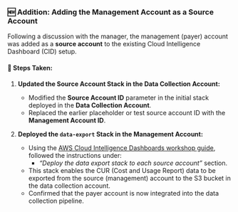 
### 🆕 Addition: Adding the Management Account as a Source Account

Following a discussion with the manager, the management (payer) account was added as a **source account** to the existing Cloud Intelligence Dashboard (CID) setup.

#### 🔄 Steps Taken:

1. **Updated the Source Account Stack in the Data Collection Account:**
   - Modified the **Source Account ID** parameter in the initial stack deployed in the **Data Collection Account**.
   - Replaced the earlier placeholder or test source account ID with the **Management Account ID**.

2. **Deployed the `data-export` Stack in the Management Account:**
   - Using the [AWS Cloud Intelligence Dashboards workshop guide](https://catalog.workshops.aws/awscid/en-US/), followed the instructions under:
     - _“Deploy the data export stack to each source account”_ section.
   - This stack enables the CUR (Cost and Usage Report) data to be exported from the source (management) account to the S3 bucket in the data collection account.
   - Confirmed that the payer account is now integrated into the data collection pipeline.
